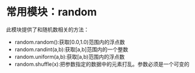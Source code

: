 # 常用模块：random

此模块提供了和随机数相关的方法：

+ random.random():获取[0.0,1.0)范围内的浮点数 
+ random.randint(a,b):获取[a,b]范围内的一个整数
+ random.uniform(a,b):获取[a,b)范围内的浮点数
+ random.shuffle(x):把参数指定的数据中的元素打乱。参数必须是一个可变的